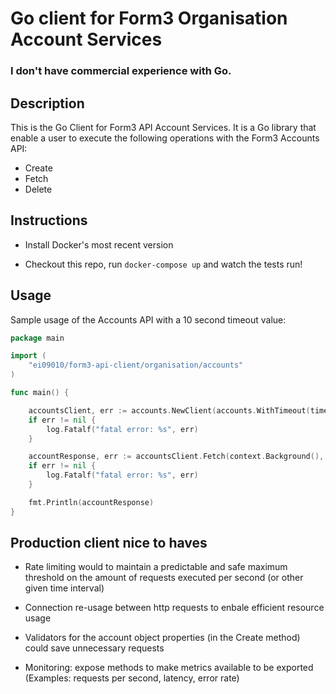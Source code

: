# Go client for Form3 Organisation Account Services

### I don't have commercial experience with Go.

## Description

This is the Go Client for Form3 API Account Services. It is a Go library that enable a user to execute the following operations with the Form3 Accounts API:

- Create
- Fetch
- Delete

## Instructions

 - Install Docker's most recent version

 - Checkout this repo, run `docker-compose up` and watch the tests run!

## Usage

Sample usage of the Accounts API with a 10 second timeout value:

```go
package main

import (
	"ei09010/form3-api-client/organisation/accounts"
)

func main() {

	accountsClient, err := accounts.NewClient(accounts.WithTimeout(time.Duration(10 * time.Second)))
	if err != nil {
		log.Fatalf("fatal error: %s", err)
	}

	accountResponse, err := accountsClient.Fetch(context.Background(), uuid.MustParse("ad27e265-9605-4b4b-a0e5-3003ea9cc4dc"))
	if err != nil {
		log.Fatalf("fatal error: %s", err)
	}

	fmt.Println(accountResponse)
}
```

## Production client nice to haves

- Rate limiting would to maintain a predictable and safe maximum threshold on the amount of requests executed per second (or other given time interval)

- Connection re-usage between http requests to enbale efficient resource usage

- Validators for the account object properties (in the Create method) could save unnecessary requests

- Monitoring: expose methods to make metrics available to be exported (Examples: requests per second, latency, error rate)